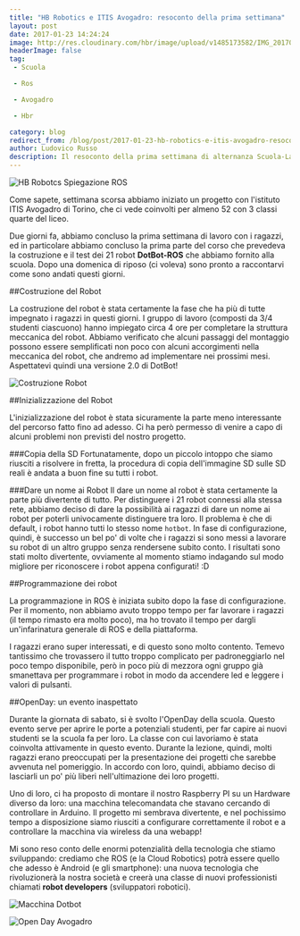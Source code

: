 ```yaml
---
title: "HB Robotics e ITIS Avogadro: resoconto della prima settimana"
layout: post
date: 2017-01-23 14:24:24
image: http://res.cloudinary.com/hbr/image/upload/v1485173582/IMG_20170118_114658-PANO_ye4xbh.jpg
headerImage: false
tag: 
 - Scuola

 - Ros

 - Avogadro

 - Hbr

category: blog
redirect_from: /blog/post/2017-01-23-hb-robotics-e-itis-avogadro-resoconto-della-prima-settmana
author: Ludovico Russo
description: Il resoconto della prima settimana di alternanza Scuola-Lavoro presso la scuola ITIS Avogadro di Torino
---
```


![HB Robotcs Spiegazione ROS](http://res.cloudinary.com/hbr/image/upload/v1485173582/IMG_20170118_114658-PANO_ye4xbh.jpg)

Come sapete, settimana scorsa abbiamo iniziato un progetto con l'istituto ITIS Avogadro di Torino, che ci vede coinvolti per almeno 52 con 3 classi quarte del liceo.

Due giorni fa, abbiamo concluso la prima settimana di lavoro con i ragazzi, ed in particolare abbiamo concluso la prima parte del corso che prevedeva la costruzione e il test dei 21 robot **DotBot-ROS** che abbiamo fornito alla scuola. Dopo una domenica di riposo (ci voleva) sono pronto a raccontarvi come sono andati questi giorni.

##Costruzione del Robot

La costruzione del robot è stata certamente la fase che ha più di tutte impegnato i ragazzi in questi giorni. I gruppo di lavoro (composti da 3/4 studenti ciascuono) hanno impiegato circa 4 ore per completare la struttura meccanica del robot. Abbiamo verificato che alcuni passaggi del montaggio possono essere semplificati non poco con alcuni accorgimenti nella meccanica del robot, che andremo ad implementare nei prossimi mesi.
Aspettatevi quindi una versione 2.0 di DotBot!

![Costruzione Robot](http://res.cloudinary.com/hbr/image/upload/v1485174212/collage-2017-01-23_xpguwt.png)

##Inizializzazione del Robot

L'inizializzazione del robot è stata sicuramente la parte meno interessante del percorso fatto fino ad adesso. Ci ha però permesso di venire a capo di alcuni problemi non previsti del nostro progetto.

###Copia della SD
Fortunatamente, dopo un piccolo intoppo che siamo riusciti a risolvere in fretta, la procedura di copia dell'immagine SD sulle SD reali è andata a buon fine su tutti i robot.

###Dare un nome ai Robot
Il dare un nome al robot è stata certamente la parte più divertente di tutto. Per distinguere i 21 robot connessi alla stessa rete, abbiamo deciso di dare la possibilità ai ragazzi di dare un nome ai robot per poterli univocamente distinguere tra loro. Il problema è che di default, i robot hanno tutti lo stesso nome `hotbot`. In fase di configurazione, quindi, è successo un bel po' di volte che i ragazzi si sono messi a lavorare su robot di un altro gruppo senza rendersene subito conto. I risultati sono stati molto divertente, ovviamente al momento stiamo indagando sul modo migliore per riconoscere i robot appena configurati! :D

##Programmazione dei robot

La programmazione in ROS è iniziata subito dopo la fase di configurazione. Per il momento, non abbiamo avuto troppo tempo per far lavorare i ragazzi (il tempo rimasto era molto poco), ma ho trovato il tempo per dargli un'infarinatura generale di ROS e della piattaforma. 

I ragazzi erano super interessati, e di questo sono molto contento. Temevo tantissimo che trovassero il tutto troppo complicato per padroneggiarlo nel poco tempo disponibile, però in poco più di mezzora ogni gruppo già smanettava per programmare i robot in modo da accendere led e leggere i valori di pulsanti.

##OpenDay: un evento inaspettato

Durante la giornata di sabato, si è svolto l'OpenDay della scuola. Questo evento serve per aprire le porte a potenziali studenti, per far capire ai nuovi studenti se la scuola fa per loro. La classe con cui lavoriamo è stata coinvolta attivamente in questo evento. Durante la lezione, quindi, molti ragazzi erano preoccupati per la presentazione dei progetti che sarebbe avvenuta nel pomeriggio. 
In accordo con loro, quindi, abbiamo deciso di lasciarli un po' più liberi nell'ultimazione dei loro progetti. 

Uno di loro, ci ha proposto di montare il nostro Raspberry PI su un Hardware diverso da loro: una macchina telecomandata che stavano cercando di controllare in Arduino. 
Il progetto mi sembrava divertente, e nel pochissimo tempo a disposizione siamo riusciti a configurare correttamente il robot e a controllare la macchina via wireless da una webapp!

Mi sono reso conto delle enormi potenzialità della tecnologia che stiamo sviluppando: crediamo che ROS (e la Cloud Robotics) potrà essere quello che adesso è Android (e gli smartphone): una nuova tecnologia che rivoluzionerà la nostra società e creerà una classe di nuovi professionisti chiamati **robot developers** (sviluppatori robotici). 

![Macchina Dotbot](http://res.cloudinary.com/hbr/image/upload/v1485181164/IMG_20170121_120500_oxnih7.jpg)

![Open Day Avogadro](http://res.cloudinary.com/hbr/image/upload/v1485182225/IMG_20170121_154621_uixquu.jpg)
